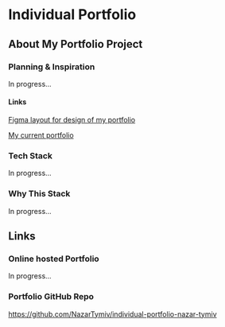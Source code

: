 # Individual Portfolio

## About My Portfolio Project

### Planning & Inspiration

In progress...

#### Links

[Figma layout for design of my portfolio](<https://www.figma.com/file/HNvizHWHUTJkVd3IR53Ij2/Developer-Portfolio-Design-(Community)?node-id=0%3A1&mode=dev>)

[My current portfolio](https://portfolio-nazar.web.app/)

### Tech Stack

In progress...

### Why This Stack

In progress...

## Links

### Online hosted Portfolio

In progress...

### Portfolio GitHub Repo

https://github.com/NazarTymiv/individual-portfolio-nazar-tymiv
